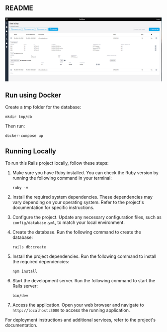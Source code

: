## README

![Screenshot](https://github.com/cjpvillaruel/redbase/blob/main/screenshot.png?raw=true)

## Run using Docker

Create a tmp folder for the database:

```
mkdir tmp/db
```

Then run:

```
docker-compose up
```

## Running Locally

To run this Rails project locally, follow these steps:

1. Make sure you have Ruby installed. You can check the Ruby version by running the following command in your terminal:

   ```
   ruby -v
   ```

2. Install the required system dependencies. These dependencies may vary depending on your operating system. Refer to the project's documentation for specific instructions.

3. Configure the project. Update any necessary configuration files, such as `config/database.yml`, to match your local environment.

4. Create the database. Run the following command to create the database:

   ```
   rails db:create
   ```

5. Install the project dependencies. Run the following command to install the required dependencies:

   ```
   npm install
   ```

6. Start the development server. Run the following command to start the Rails server:

   ```
   bin/dev
   ```

7. Access the application. Open your web browser and navigate to `http://localhost:3000` to access the running application.

For deployment instructions and additional services, refer to the project's documentation.
